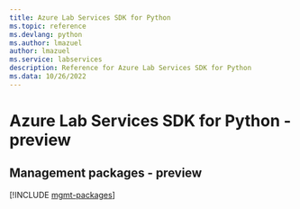 ```yaml
---
title: Azure Lab Services SDK for Python
ms.topic: reference
ms.devlang: python
ms.author: lmazuel
author: lmazuel
ms.service: labservices
description: Reference for Azure Lab Services SDK for Python
ms.data: 10/26/2022
---
```

# Azure Lab Services SDK for Python - preview

## Management packages - preview
[!INCLUDE [mgmt-packages](lab-services-mgmt-index.md)]
